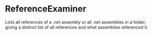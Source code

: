 # ReferenceExaminer
Lists all references of a .net assembly or all .net assemblies in a folder, giving a distinct list of all references and what assemblies referenced it.
